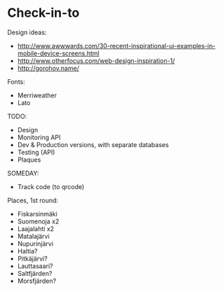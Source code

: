 Check-in-to
====================

Design ideas:
- http://www.awwwards.com/30-recent-inspirational-ui-examples-in-mobile-device-screens.html
- http://www.otherfocus.com/web-design-inspiration-1/
- http://gorohov.name/

Fonts:
- Merriweather
- Lato


TODO:
- Design
- Monitoring API
- Dev & Production versions, with separate databases
- Testing (API)
- Plaques

SOMEDAY:
- Track code (to qrcode)

Places, 1st round:
- Fiskarsinmäki
- Suomenoja x2
- Laajalahti x2
- Matalajärvi
- Nupurinjärvi
- Haltia?
- Pitkäjärvi?
- Lauttasaari?
- Saltfjärden?
- Morsfjärden?
